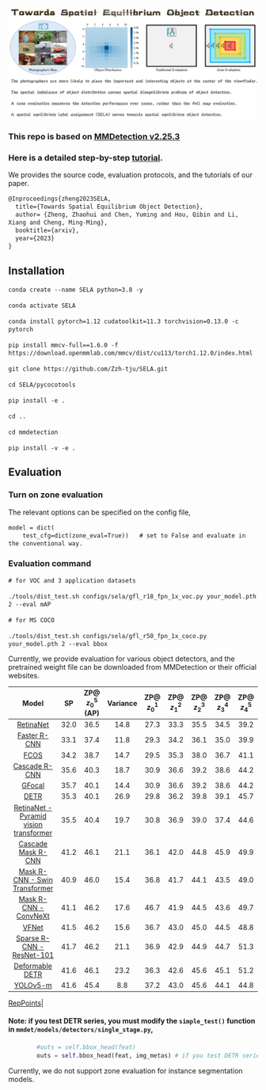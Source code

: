 <img src="flyleaf.png"/>

### This repo is based on [MMDetection v2.25.3](https://github.com/open-mmlab/mmdetection) 

### Here is a detailed step-by-step [tutorial](https://github.com/Zzh-tju/SELA/blob/main/tutorial.md).

We provides the source code, evaluation protocols, and the tutorials of our paper.

```
@Inproceedings{zheng2023SELA,
  title={Towards Spatial Equilibrium Object Detection},
  author= {Zheng, Zhaohui and Chen, Yuming and Hou, Qibin and Li, Xiang and Cheng, Ming-Ming},
  booktitle={arxiv},
  year={2023}
}
```


## Installation

```
conda create --name SELA python=3.8 -y

conda activate SELA

conda install pytorch=1.12 cudatoolkit=11.3 torchvision=0.13.0 -c pytorch

pip install mmcv-full==1.6.0 -f https://download.openmmlab.com/mmcv/dist/cu113/torch1.12.0/index.html

git clone https://github.com/Zzh-tju/SELA.git

cd SELA/pycocotools

pip install -e .

cd ..

cd mmdetection

pip install -v -e .
```

## Evaluation

### Turn on zone evaluation

The relevant options can be specified on the config file,

```
model = dict(
    test_cfg=dict(zone_eval=True))   # set to False and evaluate in the conventional way.
```

### Evaluation command

```
# for VOC and 3 application datasets

./tools/dist_test.sh configs/sela/gfl_r18_fpn_1x_voc.py your_model.pth 2 --eval mAP

# for MS COCO

./tools/dist_test.sh configs/sela/gfl_r50_fpn_1x_coco.py your_model.pth 2 --eval bbox
```

Currently, we provide evaluation for various object detectors, and the pretrained weight file can be downloaded from MMDetection or their official websites.

| Model | SP | ZP@ $z_0^5$ (AP) | Variance | ZP@ $z_0^1$ | ZP@ $z_1^2$ | ZP@ $z_2^3$ | ZP@ $z_3^4$ | ZP@ $z_4^5$ |
|:--------:|:--------:|:--------:|:--------:|:--------:|:--------:|:--------:|:--------:|:--------:|
|[RetinaNet](https://github.com/open-mmlab/mmdetection/tree/master/configs/retinanet)| 32.0 | 36.5 | 14.8 | 27.3 | 33.3 | 35.5 | 34.5 | 39.2 |
|[Faster R-CNN](https://github.com/open-mmlab/mmdetection/tree/master/configs/faster_rcnn)| 33.1 | 37.4 | 11.8 | 29.3 | 34.2 | 36.1 | 35.0 | 39.9 |
|[FCOS](https://github.com/open-mmlab/mmdetection/tree/master/configs/fcos)| 34.2 | 38.7 | 14.7 | 29.5 | 35.3 | 38.0 | 36.7 | 41.1 |
[Cascade R-CNN](https://github.com/open-mmlab/mmdetection/tree/master/configs/cascade_rcnn)| 35.6 | 40.3 | 18.7 | 30.9 | 36.6 | 39.2 | 38.6 | 44.2 |
|[GFocal](https://github.com/open-mmlab/mmdetection/tree/master/configs/gfl)| 35.7 | 40.1 | 14.4 | 30.9 | 36.6 | 39.2 | 38.6 | 44.2 |
|[DETR](https://github.com/open-mmlab/mmdetection/tree/master/configs/detr)| 35.3 | 40.1 | 26.9 | 29.8 | 36.2 | 39.8 | 39.1 | 45.7 |
|[RetinaNet - Pyramid vision transformer](https://github.com/open-mmlab/mmdetection/tree/master/configs/pvt)| 35.5 | 40.4 | 19.7 | 30.8 | 36.9 | 39.0 | 37.4 | 44.6 |
|[Cascade Mask R-CNN](https://github.com/open-mmlab/mmdetection/tree/master/configs/cascade_rcnn)| 41.2 | 46.1 | 21.1 | 36.1 | 42.0 | 44.8 | 45.9 | 49.9 |
[Mask R-CNN - Swin Transformer](https://github.com/open-mmlab/mmdetection/tree/master/configs/swin)| 40.9 | 46.0 | 15.4 | 36.8 | 41.7 | 44.1 | 43.5 | 49.0 |
|[Mask R-CNN - ConvNeXt](https://github.com/open-mmlab/mmdetection/tree/master/configs/convnext)| 41.1 | 46.2 | 17.6 | 46.7 | 41.9 | 44.5 | 43.6 | 49.7 |
|[VFNet](https://github.com/open-mmlab/mmdetection/tree/master/configs/vfnet)| 41.5 | 46.2 | 15.6 | 36.7 | 43.0 | 45.0 | 44.5 | 48.8 |
|[Sparse R-CNN - ResNet-101](https://github.com/open-mmlab/mmdetection/tree/master/configs/sparse_rcnn) | 41.7 | 46.2 | 21.1 | 36.9 | 42.9 | 44.9 | 44.7 | 51.3 |
|[Deformable DETR](https://github.com/open-mmlab/mmdetection/tree/master/configs/deformable_detr)| 41.6 | 46.1 | 23.2 | 36.3 | 42.6 | 45.6 | 45.1 | 51.2|
|[YOLOv5-m](https://github.com/ultralytics/yolov5)| 41.6 | 45.4 | 8.8 | 37.2 | 43.0 | 45.6 | 44.1 | 44.8 |

[RepPoints](https://github.com/open-mmlab/mmdetection/tree/master/configs/reppoints)|

  

#### Note: if you test DETR series, you must modify the `simple_test()` function in `mmdet/models/detectors/single_stage.py`,

```python
        #outs = self.bbox_head(feat)
        outs = self.bbox_head(feat, img_metas) # if you test DETR series
```

Currently, we do not support zone evaluation for instance segmentation models.

